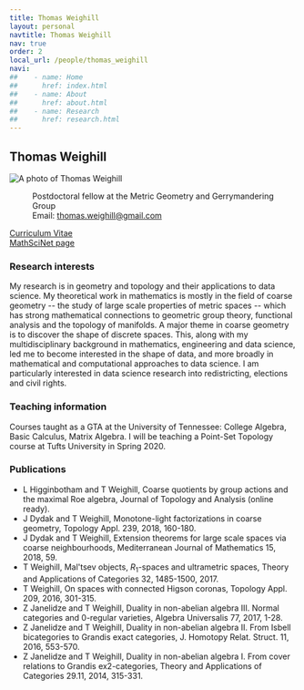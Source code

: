 ```yaml
---
title: Thomas Weighill
layout: personal
navtitle: Thomas Weighill
nav: true
order: 2
local_url: /people/thomas_weighill
navi:
##    - name: Home
##      href: index.html
##    - name: About
##      href: about.html
##    - name: Research
##      href: research.html
---
```


## Thomas Weighill

<dl class="bio-list">
    <dt class="bio__img-container">
        <img
            src="/uploads/weighill.jpg"
            class="bio__img"
            alt="A photo of Thomas Weighill"
        />
    </dt>
    <dd class="bio__body">
        <!-- <h2>Thomas Weighill</h2> -->
        <p>Postdoctoral fellow at the Metric Geometry and Gerrymandering Group<br>
           Email: <a href="mailto:thomas.weighill@gmail.com">thomas.weighill@gmail.com</a>
        </p>
    </dd>
</dl>


[Curriculum Vitae](TWeighill_CV.pdf) <br>
[MathSciNet page](http://www.ams.org/mathscinet/search/publications.html?pg1=INDI&s1=1068911)


### Research interests

My research is in geometry and topology and their applications to data science. My theoretical work in mathematics is mostly in the field of coarse geometry -- the study of large scale properties of metric spaces -- which has strong mathematical connections to geometric group theory, functional analysis and the topology of manifolds. A major theme in coarse geometry is to discover the shape of discrete spaces. This, along with my multidisciplinary background in mathematics, engineering and data science, led me to become interested in the shape of data, and more broadly in mathematical and computational approaches to data science. I am particularly interested in data science research into redistricting, elections and civil rights.


### Teaching information

Courses taught as a GTA at the University of Tennessee: College Algebra, Basic Calculus, Matrix Algebra. I will be teaching a Point-Set Topology course at Tufts University in Spring 2020.


### Publications

* L Higginbotham and T Weighill, Coarse quotients by group actions and the maximal Roe algebra, Journal of Topology and Analysis (online ready).
* J Dydak and T Weighill, Monotone-light factorizations in coarse geometry, Topology Appl. 239, 2018, 160-180.
* J Dydak and T Weighill, Extension theorems for large scale spaces via coarse neighbourhoods, Mediterranean Journal of Mathematics 15, 2018, 59.
* T Weighill, Mal'tsev objects, $R_1$-spaces and ultrametric spaces, Theory and Applications of Categories 32, 1485-1500, 2017.
* T Weighill, On spaces with connected Higson coronas, Topology Appl. 209, 2016, 301-315.
* Z Janelidze and T Weighill, Duality in non-abelian algebra III. Normal categories and 0-regular varieties, Algebra Universalis 77, 2017, 1-28.
* Z Janelidze and T Weighill, Duality in non-abelian algebra II. From Isbell bicategories to Grandis exact categories, J. Homotopy Relat. Struct. 11, 2016, 553-570.
* Z Janelidze and T Weighill, Duality in non-abelian algebra I. From cover relations to Grandis ex2-categories, Theory and Applications of Categories 29.11, 2014, 315-331.
